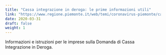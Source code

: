 ```yaml
---
title: "Cassa integrazione in deroga: le prime informazioni utili"
link: "https://www.regione.piemonte.it/web/temi/coronavirus-piemonte/cassa-integrazione-deroga-prime-informazioni-utili"
date: 2020-03-31
draft: false
weight: 1
---
```


Informazioni e istruzioni per le imprese sulla Domanda di Cassa Integrazione in Deroga.
